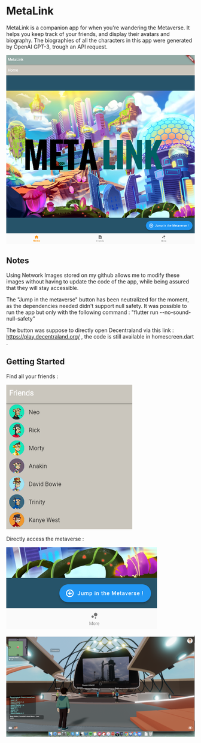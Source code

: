 # MetaLink

MetaLink is a companion app for when you're wandering the Metaverse. It helps you keep track of your friends, and display their avatars and biography. 
The biographies of all the characters in this app were generated by OpenAI GPT-3, trough an API request. 

![alt text](https://raw.githubusercontent.com/antoineillien/ressources/main/general.png)

## Notes

Using Network Images stored on my github allows me to modify these images without having to update the code of the app, while being assured that they will stay accessible. 

The "Jump in the metaverse" button has been neutralized for the moment, as the dependencies needed didn't support null safety. It was possible to run the app but only with the following command : "flutter run --no-sound-null-safety"

The button was suppose to directly open Decentraland via this link : https://play.decentraland.org/ , the code is still available in homescreen.dart .



## Getting Started

Find all your friends : 

![alt text](https://raw.githubusercontent.com/antoineillien/ressources/main/friends.png)

Directly access the metaverse : 

![alt text](https://raw.githubusercontent.com/antoineillien/ressources/main/metaverse_jump.png)

![alt text](https://raw.githubusercontent.com/antoineillien/ressources/main/decentraland.png)





